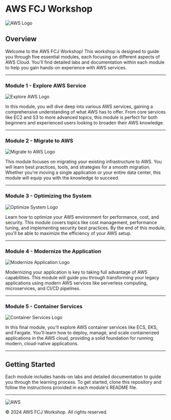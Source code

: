 # AWS FCJ Workshop

![AWS Logo](https://d1.awsstatic.com/logos/aws-logo-lockups/powered-by-aws/Powered-By_logo.r7a6efc1f9ec1c8003a8b9f67d27f58e0f76a6a48.png)

## Overview

Welcome to the AWS FCJ Workshop! This workshop is designed to guide you through five essential modules, each focusing on different aspects of AWS Cloud. You'll find detailed labs and documentation within each module to help you gain hands-on experience with AWS services.

---

### Module 1 - Explore AWS Service

![Explore AWS Logo](https://example.com/path_to_explore_aws_logo.png)

In this module, you will dive deep into various AWS services, gaining a comprehensive understanding of what AWS has to offer. From core services like EC2 and S3 to more advanced topics, this module is perfect for both beginners and experienced users looking to broaden their AWS knowledge.

---

### Module 2 - Migrate to AWS

![Migrate to AWS Logo](https://example.com/path_to_migrate_aws_logo.png)

This module focuses on migrating your existing infrastructure to AWS. You will learn best practices, tools, and strategies for a smooth migration. Whether you're moving a single application or your entire data center, this module will equip you with the knowledge to succeed.

---

### Module 3 - Optimizing the System

![Optimize System Logo](https://example.com/path_to_optimize_system_logo.png)

Learn how to optimize your AWS environment for performance, cost, and security. This module covers topics like cost management, performance tuning, and implementing security best practices. By the end of this module, you'll be able to maximize the efficiency of your AWS setup.

---

### Module 4 - Modernize the Application

![Modernize Application Logo](https://example.com/path_to_modernize_application_logo.png)

Modernizing your application is key to taking full advantage of AWS capabilities. This module will guide you through transforming your legacy applications using modern AWS services like serverless computing, microservices, and CI/CD pipelines.

---

### Module 5 - Container Services

![Container Services Logo](https://example.com/path_to_container_services_logo.png)

In this final module, you'll explore AWS container services like ECS, EKS, and Fargate. You'll learn how to deploy, manage, and scale containerized applications in the AWS cloud, providing a solid foundation for running modern, cloud-native applications.

---

## Getting Started

Each module includes hands-on labs and detailed documentation to guide you through the learning process. To get started, clone this repository and follow the instructions provided in each module's README file.

---

![AWS](https://d1.awsstatic.com/logos/aws-logo-lockups/solution_space/SolutionSpace_aws_logo_dark.r7cf4d84306510a7bada4cc265198b619b568da59.png)

© 2024 AWS FCJ Workshop. All rights reserved.
